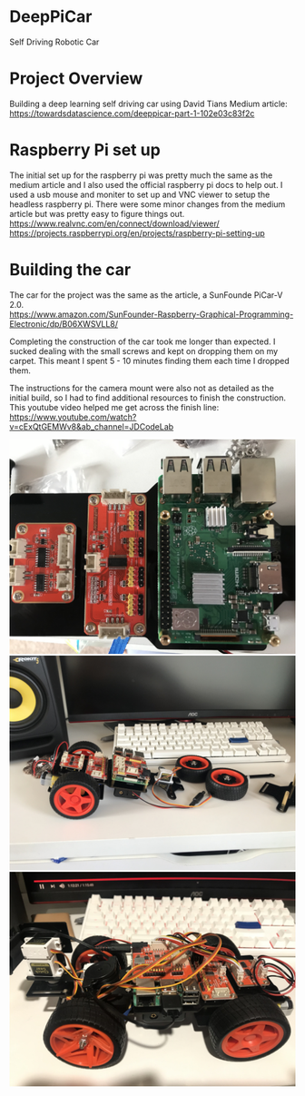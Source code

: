 # DeepPiCar
Self Driving Robotic Car 

# Project Overview
Building a deep learning self driving car using David Tians Medium article: <br>
https://towardsdatascience.com/deeppicar-part-1-102e03c83f2c

 # Raspberry Pi set up 
The initial set up for the raspberry pi was pretty much the same as the medium article and I also used the official raspberry pi docs to help out.
I used a usb mouse and moniter to set up and VNC viewer to setup the headless raspberry pi. There were some minor changes from the medium article but was pretty easy to figure things out.<br>
https://www.realvnc.com/en/connect/download/viewer/
https://projects.raspberrypi.org/en/projects/raspberry-pi-setting-up


# Building the car
The car for the project was the same as the article, a SunFounde PiCar-V 2.0.<br>
https://www.amazon.com/SunFounder-Raspberry-Graphical-Programming-Electronic/dp/B06XWSVLL8/

Completing the construction of the car took me longer than expected. I sucked dealing with the small screws and kept on dropping them on my carpet. This meant I spent 5 -  10 minutes finding them each time I dropped them. 

The instructions for the camera mount were also not as detailed as the initial build, so I had to find additional resources to finish the construction. 
This youtube video helped me get across the finish line:<br>
https://www.youtube.com/watch?v=cExQtGEMWv8&ab_channel=JDCodeLab

![Image](https://github.com/Conradtokoyo/DeepPiCar/blob/main/Images/IMG-0047.jpg)
![Image2](https://github.com/Conradtokoyo/DeepPiCar/blob/main/Images/IMG-0049.jpg)
![Image3](https://github.com/Conradtokoyo/DeepPiCar/blob/main/Images/IMG-0141.jpg)


